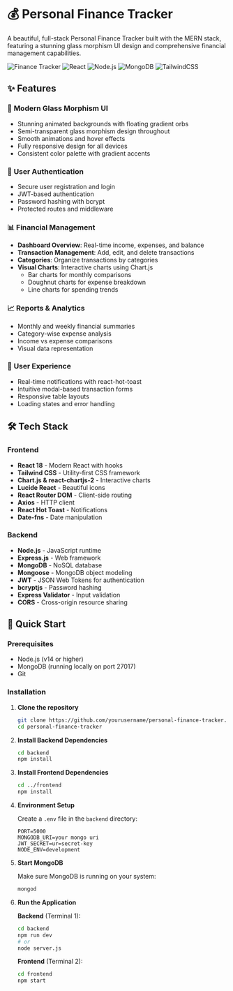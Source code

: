 # 💰 Personal Finance Tracker

A beautiful, full-stack Personal Finance Tracker built with the MERN stack, featuring a stunning glass morphism UI design and comprehensive financial management capabilities.

![Finance Tracker](https://img.shields.io/badge/MERN-Stack-blue?style=for-the-badge)
![React](https://img.shields.io/badge/React-18-61DAFB?style=for-the-badge&logo=react)
![Node.js](https://img.shields.io/badge/Node.js-Express-339933?style=for-the-badge&logo=node.js)
![MongoDB](https://img.shields.io/badge/MongoDB-Database-47A248?style=for-the-badge&logo=mongodb)
![TailwindCSS](https://img.shields.io/badge/Tailwind-CSS-06B6D4?style=for-the-badge&logo=tailwindcss)

## ✨ Features

### 🎨 **Modern Glass Morphism UI**
- Stunning animated backgrounds with floating gradient orbs
- Semi-transparent glass morphism design throughout
- Smooth animations and hover effects
- Fully responsive design for all devices
- Consistent color palette with gradient accents

### 🔐 **User Authentication**
- Secure user registration and login
- JWT-based authentication
- Password hashing with bcrypt
- Protected routes and middleware

### 📊 **Financial Management**
- **Dashboard Overview**: Real-time income, expenses, and balance
- **Transaction Management**: Add, edit, and delete transactions
- **Categories**: Organize transactions by categories
- **Visual Charts**: Interactive charts using Chart.js
  - Bar charts for monthly comparisons
  - Doughnut charts for expense breakdown
  - Line charts for spending trends

### 📈 **Reports & Analytics**
- Monthly and weekly financial summaries
- Category-wise expense analysis
- Income vs expense comparisons
- Visual data representation

### 🎯 **User Experience**
- Real-time notifications with react-hot-toast
- Intuitive modal-based transaction forms
- Responsive table layouts
- Loading states and error handling

## 🛠️ Tech Stack

### **Frontend**
- **React 18** - Modern React with hooks
- **Tailwind CSS** - Utility-first CSS framework
- **Chart.js & react-chartjs-2** - Interactive charts
- **Lucide React** - Beautiful icons
- **React Router DOM** - Client-side routing
- **Axios** - HTTP client
- **React Hot Toast** - Notifications
- **Date-fns** - Date manipulation

### **Backend**
- **Node.js** - JavaScript runtime
- **Express.js** - Web framework
- **MongoDB** - NoSQL database
- **Mongoose** - MongoDB object modeling
- **JWT** - JSON Web Tokens for authentication
- **bcryptjs** - Password hashing
- **Express Validator** - Input validation
- **CORS** - Cross-origin resource sharing

## 🚀 Quick Start

### **Prerequisites**
- Node.js (v14 or higher)
- MongoDB (running locally on port 27017)
- Git

### **Installation**

1. **Clone the repository**
   ```bash
   git clone https://github.com/yourusername/personal-finance-tracker.git
   cd personal-finance-tracker
   ```

2. **Install Backend Dependencies**
   ```bash
   cd backend
   npm install
   ```

3. **Install Frontend Dependencies**
   ```bash
   cd ../frontend
   npm install
   ```

4. **Environment Setup**
   
   Create a `.env` file in the `backend` directory:
   ```env
   PORT=5000
   MONGODB_URI=your mongo uri
   JWT_SECRET=ur=secret-key
   NODE_ENV=development
   ```

5. **Start MongoDB**
   
   Make sure MongoDB is running on your system:
   ```bash
   mongod
   ```

6. **Run the Application**
   
   **Backend** (Terminal 1):
   ```bash
   cd backend
   npm run dev
   # or
   node server.js
   ```
   
   **Frontend** (Terminal 2):
   ```bash
   cd frontend
   npm start
   ```
